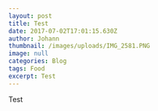 ```yaml
---
layout: post
title: Test
date: 2017-07-02T17:01:15.630Z
author: Johann
thumbnail: /images/uploads/IMG_2581.PNG
image: null
categories: Blog
tags: Food
excerpt: Test
---
```

Test

